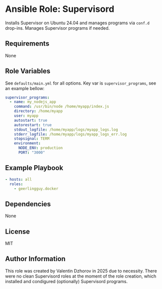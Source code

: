 # Ansible Role: Supervisord

Installs Supervisor on Ubuntu 24.04 and manages programs via `conf.d` drop-ins. Manages Supervisor programs if needed.

## Requirements

None

## Role Variables

See `defaults/main.yml` for all options. Key var is `supervisor_programs`, see an example bellow:

```yaml
supervisor_programs:
  - name: my_nodejs_app
    command: /usr/bin/node /home/myapp/index.js
    directory: /home/myapp
    user: myapp
    autostart: true
    autorestart: true
    stdout_logfile: /home/myapp/logs/myapp_logs.log
    stderr_logfile: /home/myapp/logs/myapp_logs_err.log
    stopsignal: TERM
    environment:
      NODE_ENV: production
      PORT: "3000"
```

## Example Playbook

```yaml
- hosts: all
  roles:
    - geerlingguy.docker
```

## Dependencies

None

## License

MIT

## Author Information

This role was created by Valentin Dzhorov in 2025 due to necessity. There were no clean Supervisord roles at the moment of the role creation, which installed and condigured (optionally) Supervisord programs.
